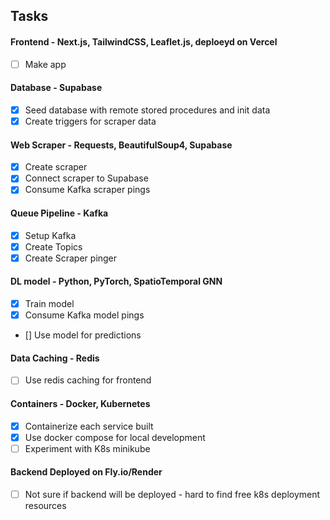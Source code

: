## Tasks
#### Frontend - Next.js, TailwindCSS, Leaflet.js, deploeyd on Vercel
- [ ] Make app
#### Database - Supabase
- [x] Seed database with remote stored procedures and init data
- [x] Create triggers for scraper data
#### Web Scraper - Requests, BeautifulSoup4, Supabase
- [x] Create scraper
- [x] Connect scraper to Supabase
- [x] Consume Kafka scraper pings
#### Queue Pipeline - Kafka
- [x] Setup Kafka
- [x] Create Topics
- [x] Create Scraper pinger
#### DL model - Python, PyTorch, SpatioTemporal GNN
- [x] Train model
- [X] Consume Kafka model pings
- [] Use model for predictions
#### Data Caching - Redis
- [ ] Use redis caching for frontend
#### Containers - Docker, Kubernetes
- [x] Containerize each service built
- [x] Use docker compose for local development
- [ ] Experiment with K8s minikube
#### Backend Deployed on Fly.io/Render
- [ ] Not sure if backend will be deployed - hard to find free k8s deployment resources
